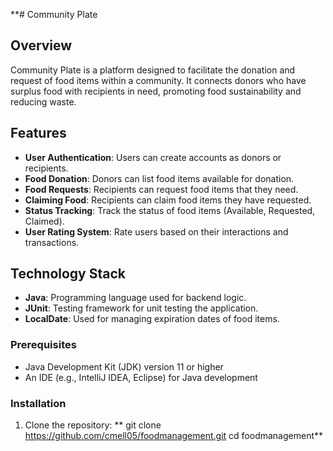 **# Community Plate

## Overview
Community Plate is a platform designed to facilitate the donation and request of food items within a community. It connects donors who have surplus food with recipients in need, promoting food sustainability and reducing waste.

## Features
- **User Authentication**: Users can create accounts as donors or recipients.
- **Food Donation**: Donors can list food items available for donation.
- **Food Requests**: Recipients can request food items that they need.
- **Claiming Food**: Recipients can claim food items they have requested.
- **Status Tracking**: Track the status of food items (Available, Requested, Claimed).
- **User Rating System**: Rate users based on their interactions and transactions.

## Technology Stack
- **Java**: Programming language used for backend logic.
- **JUnit**: Testing framework for unit testing the application.
- **LocalDate**: Used for managing expiration dates of food items.

### Prerequisites
- Java Development Kit (JDK) version 11 or higher
- An IDE (e.g., IntelliJ IDEA, Eclipse) for Java development

### Installation

1. Clone the repository:
**   git clone https://github.com/cmell05/foodmanagement.git
   cd foodmanagement**

